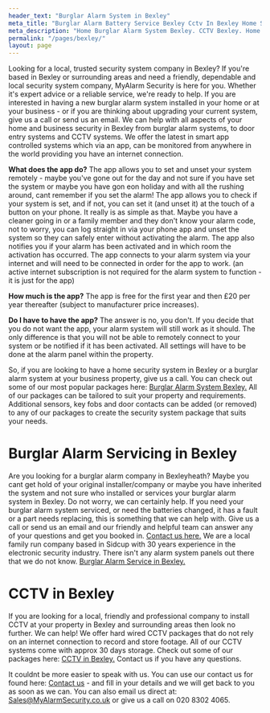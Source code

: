 ```yaml
---
header_text: "Burglar Alarm System in Bexley"
meta_title: "Burglar Alarm Battery Service Bexley Cctv In Bexley Home Security - My Alarm Security"
meta_description: "Home Burglar Alarm System Bexley. CCTV Bexley. Home Security System, Burglar Alarm Service Battery. Alarm Company Near Me Bexley. Alarm Battery 020 8302 4065"
permalink: "/pages/bexley/"
layout: page
---
```


Looking for a local, trusted security system company in Bexley? If you\'re based in Bexley or surrounding areas and need a friendly, dependable and local security system company, MyAlarm Security is here for you. Whether it\'s expert advice or a reliable service, we\'re ready to help. If you are interested in having a new burglar alarm system installed in your home or at your business - or if you are thinking about upgrading your current system, give us a call or send us an email. We can help with all aspects of your home and business security in Bexley from burglar alarm systems, to door entry systems and CCTV systems. We offer the latest in smart app controlled systems which via an app, can be monitored from anywhere in the world providing you have an internet connection.

**What does the app do?** The app allows you to set and unset your system remotely - maybe you\'ve gone out for the day and not sure if you have set the system or maybe you have gon eon holiday and with all the rushing around, cant remember if you set the alarm! The app allows you to check if your system is set, and if not, you can set it (and unset it) at the touch of a button on your phone. It really is as simple as that. Maybe you have a cleaner going in or a family member and they don\'t know your alarm code, not to worry, you can log straight in via your phone app and unset the system so they can safely enter without activating the alarm. The app also notifies you if your alarm has been activated and in which room the activation has occurred. The app connects to your alarm system via your internet and will need to be connected in order for the app to work. (an active internet subscription is not required for the alarm system to function - it is just for the app)

**How much is the app?** The app is free for the first year and then £20 per year thereafter (subject to manufacturer price increases).

**Do I have to have the app?** The answer is no, you don\'t. If you decide that you do not want the app, your alarm system will still work as it should. The only difference is that you will not be able to remotely connect to your system or be notified if it has been activated. All settings will have to be done at the alarm panel within the property.

So, if you are looking to have a home security system in Bexley or a burglar alarm system at your business property, give us a call. You can check out some of our most popular packages here: [Burglar Alarm System Bexley.](/categories/burglar-alarms/) All of our packages can be tailored to suit your property and requirements. Additional sensors, key fobs and door contacts can be added (or removed) to any of our packages to create the security system package that suits your needs.

# Burglar Alarm Servicing in Bexley  

Are you looking for a burglar alarm company in Bexleyheath? Maybe you cant get hold of your original installer/company or maybe you have inherited the system and not sure who installed or services your burglar alarm system in Bexley. Do not worry, we can certainly help. If you need your burglar alarm system serviced, or need the batteries changed, it has a fault or a part needs replacing, this is something that we can help with. Give us a call or send us an email and our friendly and helpful team can answer any of your questions and get you booked in. [Contact us here.](/contact/) We are a local family run company based in Sidcup with 30 years experience in the electronic security industry. There isn\'t any alarm system panels out there that we do not know. [Burglar Alarm Service in Bexley.](/categories/servicing-and-repairs/)

# CCTV in Bexley 

If you are looking for a local, friendly and professional company to install CCTV at your property in Bexley and surrounding areas then look no further. We can help! We offer hard wired CCTV packages that do not rely on an internet connection to record and store footage. All of our CCTV systems come with approx 30 days storage. Check out some of our packages here: [CCTV in Bexley.](/categories/cctv/) Contact us if you have any questions.

It couldnt be more easier to speak with us. You can use our contact us for found here: [Contact us](/contact/) - and fill in your details and we will get back to you as soon as we can. You can also email us direct at: Sales@MyAlarmSecurity.co.uk or give us a call on 020 8302 4065.

#   

#